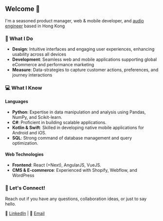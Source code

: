 <h2>Welcome 👋</h2>

<p>I'm a seasoned product manager, web & mobile developer, and <a href="https://soundcloud.com/audiolabhk" target="_blank">audio engineer</a> based in Hong Kong</p>

<h3>🚀 What I Do</h3>
<ul>
    <li><strong>Design</strong>: Intuitive interfaces and engaging user experiences, enhancing usability across all devices</li>
    <li><strong>Development</strong>: Seamless web and mobile applications supporting global eCommerce and performance marketing</li>
    <li><strong>Measure</strong>: Data-strategies to capture customer actions, preferences, and journey interactions</li>
</ul>

<h3>💻 What I Know</h3>

<h4>Languages</h4>
<ul>
    <li><strong>Python</strong>: Expertise in data manipulation and analysis using Pandas, NumPy, and Scikit-learn.</li>
    <li><strong>C#</strong>: Proficient in building scalable applications.</li>
    <li><strong>Kotlin & Swift</strong>: Skilled in developing native mobile applications for Android and iOS.</li>
    <li><strong>SQL</strong>: Strong command of database management and query optimization.</li>
</ul>

<h4>Web Technologies</h4>
<ul>
    <li><strong>Frontend</strong>: React (+Next), AngularJS, VueJS.</li>
    <li><strong>CMS & E-commerce</strong>: Experienced with Shopify, Webflow, and WordPress</li>
</ul>

<h3>🌟 Let's Connect!</h3>
<p>Reach out if you have any questions, collaboration ideas, or just to say hello.</p>

<p>🔗 <a href="https://www.linkedin.com/in/zonggu" target="_blank">LinkedIn</a> | 📧 <a href="mailto:zonghgu@gmail.com?subject=Hello from Github...">Email</a></p>
